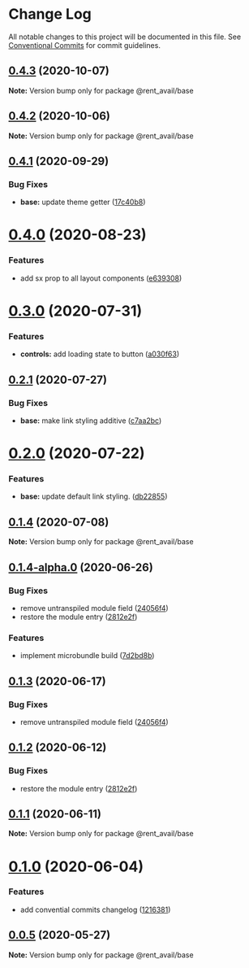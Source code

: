 # Change Log

All notable changes to this project will be documented in this file.
See [Conventional Commits](https://conventionalcommits.org) for commit guidelines.

## [0.4.3](https://github.com/rentalutions/elements/compare/@rent_avail/base@0.4.2...@rent_avail/base@0.4.3) (2020-10-07)

**Note:** Version bump only for package @rent_avail/base





## [0.4.2](https://github.com/rentalutions/elements/compare/@rent_avail/base@0.4.1...@rent_avail/base@0.4.2) (2020-10-06)

**Note:** Version bump only for package @rent_avail/base





## [0.4.1](https://github.com/rentalutions/elements/compare/@rent_avail/base@0.4.0...@rent_avail/base@0.4.1) (2020-09-29)


### Bug Fixes

* **base:** update theme getter ([17c40b8](https://github.com/rentalutions/elements/commit/17c40b8a2ae1f75168c8bc13d2283d7701552119))





# [0.4.0](https://github.com/rentalutions/elements/compare/@rent_avail/base@0.3.0...@rent_avail/base@0.4.0) (2020-08-23)


### Features

* add sx prop to all layout components ([e639308](https://github.com/rentalutions/elements/commit/e639308edde33c4a0be6853266782ac86d8d5d9a))





# [0.3.0](https://github.com/rentalutions/elements/compare/@rent_avail/base@0.2.1...@rent_avail/base@0.3.0) (2020-07-31)


### Features

* **controls:** add loading state to button ([a030f63](https://github.com/rentalutions/elements/commit/a030f63bfc3587b2c0fa920ae323628f7df4a421))





## [0.2.1](https://github.com/rentalutions/elements/compare/@rent_avail/base@0.2.0...@rent_avail/base@0.2.1) (2020-07-27)


### Bug Fixes

* **base:** make link styling additive ([c7aa2bc](https://github.com/rentalutions/elements/commit/c7aa2bca5b7d66a296367bb15089236c5e26809a))





# [0.2.0](https://github.com/rentalutions/elements/compare/@rent_avail/base@0.1.4...@rent_avail/base@0.2.0) (2020-07-22)


### Features

* **base:** update default link styling. ([db22855](https://github.com/rentalutions/elements/commit/db22855c7ffc8360e021190a7b73ada0b7553239))





## [0.1.4](https://github.com/rentalutions/elements/compare/@rent_avail/base@0.1.4-alpha.0...@rent_avail/base@0.1.4) (2020-07-08)

**Note:** Version bump only for package @rent_avail/base





## [0.1.4-alpha.0](https://github.com/rentalutions/elements/compare/@rent_avail/base@0.1.0...@rent_avail/base@0.1.4-alpha.0) (2020-06-26)


### Bug Fixes

* remove untranspiled module field ([24056f4](https://github.com/rentalutions/elements/commit/24056f4dcc4ab05fc8d0c604a0630d7b3a8aca3c))
* restore the module entry ([2812e2f](https://github.com/rentalutions/elements/commit/2812e2f5d71068ce37a8511d9b8c527b5d63efae))


### Features

* implement microbundle build ([7d2bd8b](https://github.com/rentalutions/elements/commit/7d2bd8b20990211f6d048a3f393d78ac15ce0142))





## [0.1.3](https://github.com/rentalutions/elements/compare/@rent_avail/base@0.1.2...@rent_avail/base@0.1.3) (2020-06-17)


### Bug Fixes

* remove untranspiled module field ([24056f4](https://github.com/rentalutions/elements/commit/24056f4dcc4ab05fc8d0c604a0630d7b3a8aca3c))





## [0.1.2](https://github.com/rentalutions/elements/compare/@rent_avail/base@0.1.1...@rent_avail/base@0.1.2) (2020-06-12)


### Bug Fixes

* restore the module entry ([2812e2f](https://github.com/rentalutions/elements/commit/2812e2f5d71068ce37a8511d9b8c527b5d63efae))





## [0.1.1](https://github.com/rentalutions/elements/compare/@rent_avail/base@0.1.0...@rent_avail/base@0.1.1) (2020-06-11)

**Note:** Version bump only for package @rent_avail/base





# [0.1.0](https://github.com/rentalutions/elements/compare/@rent_avail/base@0.0.4...@rent_avail/base@0.1.0) (2020-06-04)


### Features

* add convential commits changelog ([1216381](https://github.com/rentalutions/elements/commit/1216381d4e1bb8eb8dea4a2293a8bb84662195a9))





## [0.0.5](https://github.com/rentalutions/elements/compare/@rent_avail/base@0.0.4...@rent_avail/base@0.0.5) (2020-05-27)

**Note:** Version bump only for package @rent_avail/base
